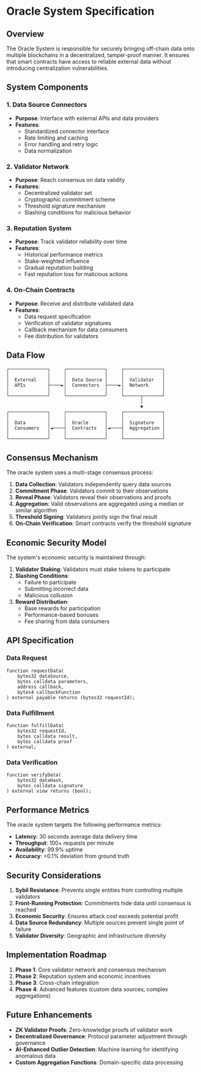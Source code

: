 # Oracle System Specification

## Overview

The Oracle System is responsible for securely bringing off-chain data onto multiple blockchains in a decentralized, tamper-proof manner. It ensures that smart contracts have access to reliable external data without introducing centralization vulnerabilities.

## System Components

### 1. Data Source Connectors

- **Purpose**: Interface with external APIs and data providers
- **Features**:
  - Standardized connector interface
  - Rate limiting and caching
  - Error handling and retry logic
  - Data normalization

### 2. Validator Network

- **Purpose**: Reach consensus on data validity
- **Features**:
  - Decentralized validator set
  - Cryptographic commitment scheme
  - Threshold signature mechanism
  - Slashing conditions for malicious behavior

### 3. Reputation System

- **Purpose**: Track validator reliability over time
- **Features**:
  - Historical performance metrics
  - Stake-weighted influence
  - Gradual reputation building
  - Fast reputation loss for malicious actions

### 4. On-Chain Contracts

- **Purpose**: Receive and distribute validated data
- **Features**:
  - Data request specification
  - Verification of validator signatures
  - Callback mechanism for data consumers
  - Fee distribution for validators

## Data Flow

```
┌──────────────┐     ┌──────────────┐     ┌──────────────┐
│              │     │              │     │              │
│  External    │     │  Data Source │     │  Validator   │
│  APIs        ├────►│  Connectors  ├────►│  Network     │
│              │     │              │     │              │
└──────────────┘     └──────────────┘     └──────┬───────┘
                                                 │
                                                 ▼
┌──────────────┐     ┌──────────────┐     ┌──────────────┐
│              │     │              │     │              │
│  Data        │     │  Oracle      │     │  Signature   │
│  Consumers   │◄────┤  Contracts   │◄────┤  Aggregation │
│              │     │              │     │              │
└──────────────┘     └──────────────┘     └──────────────┘
```

## Consensus Mechanism

The oracle system uses a multi-stage consensus process:

1. **Data Collection**: Validators independently query data sources
2. **Commitment Phase**: Validators commit to their observations
3. **Reveal Phase**: Validators reveal their observations and proofs
4. **Aggregation**: Valid observations are aggregated using a median or similar algorithm
5. **Threshold Signing**: Validators jointly sign the final result
6. **On-Chain Verification**: Smart contracts verify the threshold signature

## Economic Security Model

The system's economic security is maintained through:

1. **Validator Staking**: Validators must stake tokens to participate
2. **Slashing Conditions**: 
   - Failure to participate
   - Submitting incorrect data
   - Malicious collusion
3. **Reward Distribution**:
   - Base rewards for participation
   - Performance-based bonuses
   - Fee sharing from data consumers

## API Specification

### Data Request

```solidity
function requestData(
    bytes32 dataSource,
    bytes calldata parameters,
    address callback,
    bytes4 callbackFunction
) external payable returns (bytes32 requestId);
```

### Data Fulfillment

```solidity
function fulfillData(
    bytes32 requestId,
    bytes calldata result,
    bytes calldata proof
) external;
```

### Data Verification

```solidity
function verifyData(
    bytes32 dataHash,
    bytes calldata signature
) external view returns (bool);
```

## Performance Metrics

The oracle system targets the following performance metrics:

- **Latency**: 30 seconds average data delivery time
- **Throughput**: 100+ requests per minute
- **Availability**: 99.9% uptime
- **Accuracy**: <0.1% deviation from ground truth

## Security Considerations

1. **Sybil Resistance**: Prevents single entities from controlling multiple validators
2. **Front-Running Protection**: Commitments hide data until consensus is reached
3. **Economic Security**: Ensures attack cost exceeds potential profit
4. **Data Source Redundancy**: Multiple sources prevent single point of failure
5. **Validator Diversity**: Geographic and infrastructure diversity

## Implementation Roadmap

1. **Phase 1**: Core validator network and consensus mechanism
2. **Phase 2**: Reputation system and economic incentives
3. **Phase 3**: Cross-chain integration
4. **Phase 4**: Advanced features (custom data sources, complex aggregations)

## Future Enhancements

- **ZK Validator Proofs**: Zero-knowledge proofs of validator work
- **Decentralized Governance**: Protocol parameter adjustment through governance
- **AI-Enhanced Outlier Detection**: Machine learning for identifying anomalous data
- **Custom Aggregation Functions**: Domain-specific data processing
